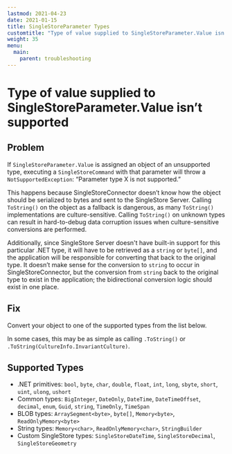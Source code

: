 ```yaml
---
lastmod: 2021-04-23
date: 2021-01-15
title: SingleStoreParameter Types
customtitle: "Type of value supplied to SingleStoreParameter.Value isn’t supported"
weight: 35
menu:
  main:
    parent: troubleshooting
---
```


# Type of value supplied to SingleStoreParameter.Value isn’t supported

## Problem

If `SingleStoreParameter.Value` is assigned an object of an unsupported type, executing a `SingleStoreCommand`
with that parameter will throw a `NotSupportedException`: “Parameter type X is not supported.”

This happens because SingleStoreConnector doesn’t know how the object should be serialized to bytes and
sent to the SingleStore Server. Calling `ToString()` on the object as a fallback is dangerous, as many `ToString()`
implementations are culture-sensitive. Calling `ToString()` on unknown types can result in hard-to-debug
data corruption issues when culture-sensitive conversions are performed.

Additionally, since SingleStore Server doesn't have built-in support for this particular .NET type, it will have to
be retrieved as a `string` or `byte[]`, and the application will be responsible for converting that back
to the original type. It doesn’t make sense for the conversion to `string` to occur in SingleStoreConnector, but
the conversion from `string` back to the original type to exist in the application; the bidirectional
conversion logic should exist in one place.

## Fix

Convert your object to one of the supported types from the list below.

In some cases, this may be as simple as calling `.ToString()` or `.ToString(CultureInfo.InvariantCulture)`.

## Supported Types

* .NET primitives: `bool`, `byte`, `char`, `double`, `float`, `int`, `long`, `sbyte`, `short`, `uint`, `ulong`, `ushort`
* Common types: `BigInteger`, `DateOnly`, `DateTime`, `DateTimeOffset`, `decimal`, `enum`, `Guid`, `string`, `TimeOnly`, `TimeSpan`
* BLOB types: `ArraySegment<byte>`, `byte[]`, `Memory<byte>`, `ReadOnlyMemory<byte>`
* String types: `Memory<char>`, `ReadOnlyMemory<char>`, `StringBuilder`
* Custom SingleStore types: `SingleStoreDateTime`, `SingleStoreDecimal`, `SingleStoreGeometry`
